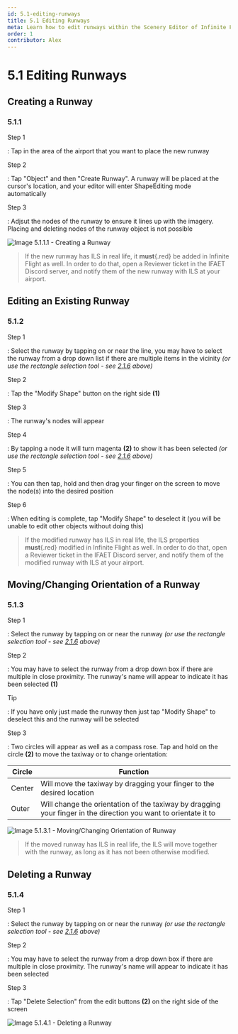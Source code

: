 ```yaml
---
id: 5.1-editing-runways
title: 5.1 Editing Runways
meta: Learn how to edit runways within the Scenery Editor of Infinite Flight.
order: 1
contributor: Alex
---
```




# 5.1 Editing Runways



## Creating a Runway

### 5.1.1

Step 1

: Tap in the area of the airport that you want to place the new runway



Step 2

: Tap "Object" and then "Create Runway". A runway will be placed at the cursor's location, and your editor will enter ShapeEditing mode automatically



Step 3

: Adjsut the nodes of the runway to ensure it lines up with the imagery. Placing and deleting nodes of the runway object is not possible



![Image 5.1.1.1 - Creating a Runway]()



> If the new runway has ILS in real life, it **must**{.red} be added in Infinite Flight as well. In order to do that, open a Reviewer ticket in the IFAET Discord server, and notify them of the new runway with ILS at your airport.  



## Editing an Existing Runway

### 5.1.2

Step 1

: Select the runway by tapping on or near the line, you may have to select the runway from a drop down list if there are multiple items in the vicinity *(or use the rectangle selection tool - see [2.1.6](/guide/scenery-editor-manual/2.-user-interface/2.1-editor-screen#2.1.6) above)*



Step 2

: Tap the "Modify Shape" button on the right side **(1)**



Step 3

: The runway's nodes will appear



Step 4

: By tapping a node it will turn magenta **(2)** to show it has been selected *(or use the rectangle selection tool - see [2.1.6](/guide/scenery-editor-manual/2.-user-interface/2.1-editor-screen#2.1.6) above)*



Step 5

: You can then tap, hold and then drag your finger on the screen to move the node(s) into the desired position



Step 6

: When editing is complete, tap "Modify Shape" to deselect it (you will be unable to edit other objects without doing this) 



> If the modified runway has ILS in real life, the ILS properties **must**{.red} modified in Infinite Flight as well. In order to do that, open a Reviewer ticket in the IFAET Discord server, and notify them of the modified runway with ILS at your airport. 



## Moving/Changing Orientation of a Runway

### 5.1.3

Step 1

: Select the runway by tapping on or near the runway *(or use the rectangle selection tool - see [2.1.6](/guide/scenery-editor-manual/2.-user-interface/2.1-editor-screen#2.1.6) above)*



Step 2

: You may have to select the runway from a drop down box if there are multiple in close proximity. The runway's name will appear to indicate it has been selected **(1)**



Tip

: If you have only just made the runway then just tap "Modify Shape" to deselect this and the runway will be selected



Step 3

: Two circles will appear as well as a compass rose. Tap and hold on the circle **(2)** to move the taxiway or to change orientation:



| Circle | Function                                                     |
| ------ | ------------------------------------------------------------ |
| Center | Will move the taxiway by dragging your finger to the desired location |
| Outer  | Will change the orientation of the taxiway by dragging your finger in the direction you want to orientate it to |



![Image 5.1.3.1 - Moving/Changing Orientation of Runway]()



> If the moved runway has ILS in real life, the ILS will move together with the runway, as long as it has not been otherwise modified. 



## Deleting a Runway

### 5.1.4

Step 1

: Select the runway by tapping on or near the runway *(or use the rectangle selection tool - see [2.1.6](/guide/scenery-editor-manual/2.-user-interface/2.1-editor-screen#2.1.6) above)*



Step 2

: You may have to select the runway from a drop down box if there are multiple in close proximity. The runway's name will appear to indicate it has been selected



Step 3

: Tap "Delete Selection" from the edit buttons **(2)** on the right side of the screen 



![Image 5.1.4.1 - Deleting a Runway]()
